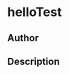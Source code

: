# helloTest

## Author

<!-- Samuel Greene -->

## Description

<!-- To test initial board support daisy_common.cpp -->
